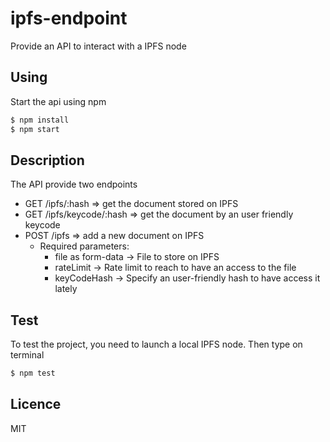 # ipfs-endpoint
Provide an API to interact with a IPFS node

## Using

Start the api using npm
```bash
$ npm install
$ npm start
```

## Description

The API provide two endpoints

- GET /ipfs/:hash => get the document stored on IPFS
- GET /ipfs/keycode/:hash => get the document by an user friendly keycode
- POST /ipfs => add a new document on IPFS
    - Required parameters: 
        - file as form-data -> File to store on IPFS
        - rateLimit -> Rate limit to reach to have an access to the file
        - keyCodeHash -> Specify an user-friendly hash to have access it lately


## Test

To test the project, you need to launch a local IPFS node.
Then type on terminal

```bash
$ npm test
```

## Licence

MIT
